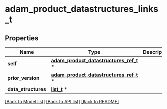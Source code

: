# adam_product_datastructures_links_t

## Properties
Name | Type | Description | Notes
------------ | ------------- | ------------- | -------------
**self** | [**adam_product_datastructures_ref_t**](adam_product_datastructures_ref.md) \* |  | [optional] 
**prior_version** | [**adam_product_datastructures_ref_t**](adam_product_datastructures_ref.md) \* |  | [optional] 
**data_structures** | [**list_t**](adam_datastructure_ref_element.md) \* |  | [optional] 

[[Back to Model list]](../README.md#documentation-for-models) [[Back to API list]](../README.md#documentation-for-api-endpoints) [[Back to README]](../README.md)


